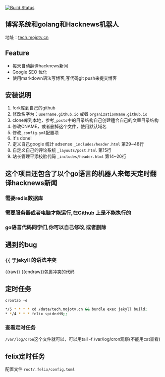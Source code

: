 [![Build Status](https://travis-ci.com/dejavuzhou/dejavuzhou.github.io.svg?branch=master)](https://travis-ci.com/dejavuzhou/dejavuzhou.github.io)

## 博客系统和golang和Hacknews机器人

地址：[tech.mojotv.cn](https://tech.mojotv.cn)

## Feature
- 每天自动翻译hacknews新闻
- Google SEO 优化
- 使用markdown语法写博客,写代码git push来提交博客

## 安装说明

1. fork库到自己的github
2. 修改名字为：`username.github.io` 或者 `organizationName.github.io`
3. clone库到本地，参考`_posts`中的目录结构自己创建适合自己的文章目录结构
4. 修改CNAME，或者删掉这个文件，使用默认域名
5. 修改`_config.yml`配置项
6. It's done!
7. 定义自己google 统计 adsense  `_includes/header.html`  第29~48行
8. 自定义自己的评论系统  `_layouts/post.html` 第15行
9. 站长管理平添校验代码  `_includes/header.html` 第14~20行
 

## 这个项目还包含了以个go语言的机器人来每天定时翻译hacknews新闻

### 需要redis数据库
### 需要服务器或者电脑才能运行,在Github 上是不能执行的

### go语言代码同学们,你可以自己修改,或者删除

## 遇到的bug

### `{{` 于jekyll 的语法冲突
{{raw}} {{endraw}}包裹冲突的代码


## 定时任务
`crontab -e`
```bash
*/5 * * * * cd /data/tech.mojotv.cn && bundle exec jekyll build;
* */4 * * * felix spiderHN;;
```
### 查看定时任务
`/var/log/cron`这个文件就可以，可以用tail -f /var/log/cron观察(不能用cat查看)

## felix定时任务
配置文件 `root/.felix/config.toml`